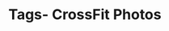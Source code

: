 ---
layout: "journal_by_tag"
tag: "crossfit"
title: "Tags- CrossFit Photos"
permalink: "/blog/tag/crossfit/"
header-img: "/img/posts/CrossFitGames2019.jpg"
---
